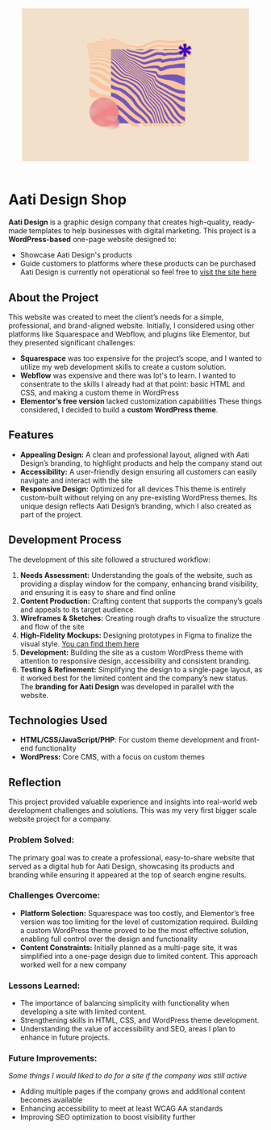 &nbsp;
<div align="center">
  <img src="./aati_design_shop_wp_theme/screenshot.jpg" alt="Theme Page Screenshot" width="450" />
</div>
&nbsp;

# Aati Design Shop

**Aati Design** is a graphic design company that creates high-quality, ready-made templates to help businesses with digital marketing. This project is a **WordPress-based** one-page website designed to:
- Showcase Aati Design's products
- Guide customers to platforms where these products can be purchased
Aati Design is currently not operational so feel free to [visit the site here](https://www.aatidesign.com/)

## About the Project

This website was created to meet the client’s needs for a simple, professional, and brand-aligned website. Initially, I considered using other platforms like Squarespace and Webflow, and plugins like Elementor, but they presented significant challenges:

- **Squarespace** was too expensive for the project’s scope, and I wanted to utilize my web development skills to create a custom solution.
- **Webflow** was expensive and there was lot's to learn. I wanted to consentrate to the skills I already had at that point: basic HTML and CSS, and making a custom theme in WordPress
- **Elementor’s free version** lacked customization capabilities
These things considered, I decided to build a **custom WordPress theme**.

## Features

- **Appealing Design:** A clean and professional layout, aligned with Aati Design’s branding, to highlight products and help the company stand out
- **Accessibility:** A user-friendly design ensuring all customers can easily navigate and interact with the site
- **Responsive Design:** Optimized for all devices
This theme is entirely custom-built without relying on any pre-existing WordPress themes. Its unique design reflects Aati Design’s branding, which I also created as part of the project.

## Development Process

The development of this site followed a structured workflow:

1. **Needs Assessment:** Understanding the goals of the website, such as providing a display window for the company, enhancing brand visibility, and ensuring it is easy to share and find online
2. **Content Production:** Crafting content that supports the company’s goals and appeals to its target audience
3. **Wireframes & Sketches:** Creating rough drafts to visualize the structure and flow of the site
4. **High-Fidelity Mockups:** Designing prototypes in Figma to finalize the visual style. [You can find them here](https://www.figma.com/design/zy4WtoRe5DDCbEOuUdfEs1/Aati-Design-Shop?t=QezKBmaVKBA6N91K-1)
5. **Development:** Building the site as a custom WordPress theme with attention to responsive design, accessibility and consistent branding.
6. **Testing & Refinement:** Simplifying the design to a single-page layout, as it worked best for the limited content and the company’s new status.
The **branding for Aati Design** was developed in parallel with the website.

## Technologies Used

- **HTML/CSS/JavaScript/PHP**: For custom theme development and front-end functionality
- **WordPress:** Core CMS, with a focus on custom themes

## Reflection

This project provided valuable experience and insights into real-world web development challenges and solutions. This was my very first bigger scale website project for a company.

### Problem Solved:

The primary goal was to create a professional, easy-to-share website that served as a digital hub for Aati Design, showcasing its products and branding while ensuring it appeared at the top of search engine results.

### Challenges Overcome:

- **Platform Selection:** Squarespace was too costly, and Elementor’s free version was too limiting for the level of customization required. Building a custom WordPress theme proved to be the most effective solution, enabling full control over the design and functionality
- **Content Constraints:** Initially planned as a multi-page site, it was simplified into a one-page design due to limited content. This approach worked well for a new company

### Lessons Learned:

- The importance of balancing simplicity with functionality when developing a site with limited content.
- Strengthening skills in HTML, CSS, and WordPress theme development.
- Understanding the value of accessibility and SEO, areas I plan to enhance in future projects.

### Future Improvements:

*Some things I would liked to do for a site if the company was still active*
- Adding multiple pages if the company grows and additional content becomes available
- Enhancing accessibility to meet at least WCAG AA standards
- Improving SEO optimization to boost visibility further